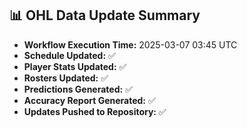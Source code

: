 ## 📊 OHL Data Update Summary
- **Workflow Execution Time:** 2025-03-07 03:45 UTC
- **Schedule Updated:** ✅
- **Player Stats Updated:** ✅
- **Rosters Updated:** ✅
- **Predictions Generated:** ✅
- **Accuracy Report Generated:** ✅
- **Updates Pushed to Repository:** ✅
